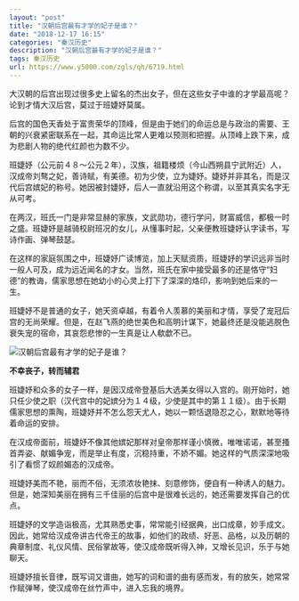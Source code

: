 ```yaml
---
layout: "post"
title: "汉朝后宫最有才学的妃子是谁？"
date: "2018-12-17 16:15"
categories: "秦汉历史"
description: "汉朝后宫最有才学的妃子是谁？"
tags: 秦汉历史
url: https://www.y5000.com/zgls/qh/6719.html
---
```






大汉朝的后宫出现过很多史上留名的杰出女子，但在这些女子中谁的才学最高呢？论到才情大汉后宫，莫过于班婕妤莫属。

后宫的国色天香处于富贵荣华的顶峰，但是由于她们的命运总是与政治的需要、王朝的兴衰紧密联系在一起，其命运比常人更难以预测和把握。从顶峰上跌下来，成为悲剧人物的绝代红颜也为数不少。

班婕妤（公元前４８～公元２年），汉族，祖籍楼烦（今山西朔县宁武附近）人，汉成帝刘骜之妃，善诗赋，有美德。初为少使，立为婕妤。婕妤并非其名，而是汉代后宫嫔妃的称号。她因被封婕妤，后人一直就沿用这个称谓，以至其真实名字无从可考。

在两汉，班氏一门是非常显赫的家族，文武勋功，德行学问，财富威信，都极一时之盛。班婕妤是越骑校尉班况的女儿，从懂事时起，父亲便教班婕妤认字读书，写诗作画、弹琴鼓瑟。

在这样的家庭氛围之中，班婕妤广读博览，加上天赋资质，班婕妤的学识远非当时一般人可及，成为远近闻名的才女。当然，班氏在家中接受最多的还是恪守“妇德”的教诲，儒家思想在她幼小的心灵上打下了深深的烙印，影响到她后来的一生。

班婕妤不是普通的女子，她天资卓越，有着令人羡慕的美丽和才情，享受了宠冠后宫的无尚荣耀。但是，在赵飞燕的绝世美色和高明计谋下，她最终还是没能逃脱色衰失宠的宿命，其哀怨悲惨的一生真是让人欷歔不已。

![汉朝后宫最有才学的妃子是谁？](/uploads/allimg/161207/6-16120G40302N6.JPG)

**不幸丧子，转而辅君**

班婕妤和众多的女子一样，是因汉成帝登基后大选美女得以入宫的。刚开始时，她只任少使之职（汉代宫中的妃嫔分为１４级，少使是其中的第１１级）。由于长期儒家思想的熏陶，班婕妤并不怎么怨天尤人，她以一颗恬退隐忍之心，默默地等待着命运的安排。

在汉成帝面前，班婕妤不像其他嫔妃那样对皇帝那样谨小慎微，唯唯诺诺，甚至搔首弄姿、献媚争宠，而是举止有度，沉稳持重，不娇不媚。她这样的气质深深地吸引了看惯了奴颜媚态的汉成帝。

班婕妤美而不艳，丽而不俗，无须浓妆艳抹、刻意修饰，便自有一种诱人的魅力。但是，她深知美丽在拥有三千佳丽的后宫中是很难长远的，她还需要发挥自己的优点。

班婕妤的文学造诣极高，尤其熟悉史事，常常能引经据典，出口成章，妙手成文。因此，她常给汉成帝讲古代帝王的故事，如他们的政绩、好恶、品格，以及历朝的典章制度、礼仪风情、民俗掌故等，使汉成帝既听得入神，又增长见识，乐于与她聊天。

班婕妤擅长音律，既写词又谱曲，她写的词和谱的曲有感而发，有的放矢，她常常作赋弹琴，使汉成帝在丝竹声中，进入忘我的境界。
